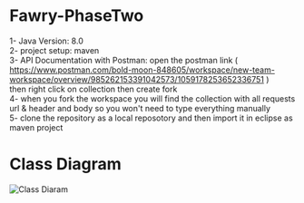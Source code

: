 # Fawry-PhaseTwo
1- Java Version: 8.0 <br>
2- project setup: maven <br>
3- API Documentation with Postman: open the postman link ( https://www.postman.com/bold-moon-848605/workspace/new-team-workspace/overview/985262153391042573/1059178253652336751 ) <br>
then right click on collection then create fork <br>
4- when you fork the workspace you will find the collection with all requests url & header and body so you won't need to type everything manually <br>
5- clone the repository as a local reposotory and then import it in eclipse as maven project 

# Class Diagram 
![Class Diaram]([https://raw.githubusercontent.com/eslammoataz/Fawry-Payment-System/master/Class%20Diagram.png](https://github.com/eslammoataz/Fawry-Payment-System/blob/master/Class%20Diagram%20Fawry%20System.png)https://github.com/eslammoataz/Fawry-Payment-System/blob/master/Class%20Diagram%20Fawry%20System.png)
